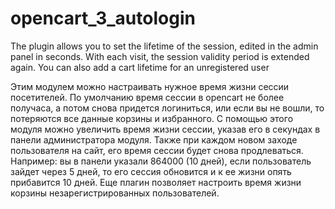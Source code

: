 # opencart_3_autologin
The plugin allows you to set the lifetime of the session, edited in the admin panel in seconds.
With each visit, the session validity period is extended again.
You can also add a cart lifetime for an unregistered user

Этим модулем можно настраивать нужное время жизни сессии посетителей. 
По умолчанию время сессии в opencart не более получаса, а потом снова придется логиниться, или если вы не вошли, то потеряются все данные корзины и избранного. С помощью этого модуля можно увеличить время жизни сессии, указав его в секундах в панели администратора модуля. Также при каждом новом заходе пользователя на сайт, его время сессии будет снова продлеваться. Например: вы в панели указали 864000 (10 дней), если пользователь зайдет через 5 дней, то его сессия обновится и к ее жизни опять прибавится 10 дней.
Еще плагин позволяет настроить время жизни корзины незарегистрированных пользователей.
